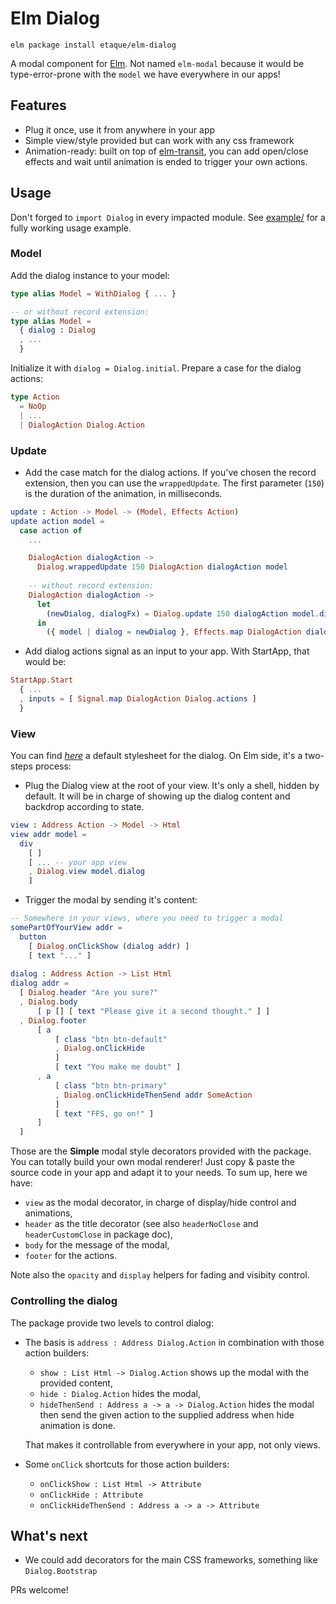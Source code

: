 # Elm Dialog

    elm package install etaque/elm-dialog

A modal component for [Elm](http://elm-lang.org/). Not named `elm-modal` because it would be type-error-prone with the `model` we have everywhere in our apps!


## Features

* Plug it once, use it from anywhere in your app
* Simple view/style provided but can work with any css framework
* Animation-ready: built on top of [elm-transit](http://package.elm-lang.org/packages/etaque/elm-transit/latest), you can add open/close effects and wait until animation is ended to trigger your own actions.


## Usage

Don't forged to `import Dialog` in every impacted module. See [example/](./example/) for a fully working usage example.

### Model

Add the dialog instance to your model:

```elm
type alias Model = WithDialog { ... }

-- or without record extension:
type alias Model = 
  { dialog : Dialog
  , ...
  }
```

Initialize it with `dialog = Dialog.initial`. Prepare a case for the dialog actions:

```elm
type Action
  = NoOp
  | ...
  | DialogAction Dialog.Action
```

### Update

* Add the case match for the dialog actions. If you've chosen the record extension, then you can use the `wrappedUpdate`.
  The first parameter (`150`) is the duration of the animation, in milliseconds.


```elm
update : Action -> Model -> (Model, Effects Action)
update action model =
  case action of
    ...

    DialogAction dialogAction ->
      Dialog.wrappedUpdate 150 DialogAction dialogAction model
    
    -- without record extension:
    DialogAction dialogAction ->
      let
        (newDialog, dialogFx) = Dialog.update 150 dialogAction model.dialog
      in
        ({ model | dialog = newDialog }, Effects.map DialogAction dialogFx)
```

* Add dialog actions signal as an input to your app. With StartApp, that would be:

```elm
StartApp.Start 
  { ...
  , inputs = [ Signal.map DialogAction Dialog.actions ]
  }
```

### View

You can find *[here](./example/styles/simple.css)* a default stylesheet for the dialog. On Elm side, it's a two-steps process:

* Plug the Dialog view at the root of your view. It's only a shell, hidden by default.
  It will be in charge of showing up the dialog content and backdrop according to state.
 
```elm
view : Address Action -> Model -> Html
view addr model =
  div
    [ ]
    [ ... -- your app view
    , Dialog.view model.dialog
    ]
``` 


* Trigger the modal by sending it's content:
 
```elm
-- Somewhere in your views, where you need to trigger a modal
somePartOfYourView addr =
  button
    [ Dialog.onClickShow (dialog addr) ]
    [ text "..." ]
    
dialog : Address Action -> List Html
dialog addr =
  [ Dialog.header "Are you sure?"
  , Dialog.body
      [ p [] [ text "Please give it a second thought." ] ]
  , Dialog.footer
      [ a
          [ class "btn btn-default"
          , Dialog.onClickHide
          ]
          [ text "You make me doubt" ]
      , a
          [ class "btn btn-primary"
          , Dialog.onClickHideThenSend addr SomeAction
          ]
          [ text "FFS, go on!" ]
      ]
  ]

```

Those are the **Simple** modal style decorators provided with the package. You can totally build your own modal renderer! Just copy & paste the source code in your app and adapt it to your needs. To sum up, here we have:

* `view` as the modal decorator, in charge of display/hide control and animations,
* `header` as the title decorator (see also `headerNoClose` and `headerCustomClose` in package doc),
* `body` for the message of the modal,
* `footer` for the actions.

Note also the `opacity` and `display` helpers for fading and visibity control.


### Controlling the dialog

The package provide two levels to control dialog:

* The basis is `address : Address Dialog.Action` in combination with those action builders: 
  * `show : List Html -> Dialog.Action` shows up the modal with the provided content,
  * `hide : Dialog.Action` hides the modal,
  * `hideThenSend : Address a -> a -> Dialog.Action` hides the modal then send the given action to the supplied address when hide animation is done.
  
  That makes it controllable from everywhere in your app, not only views.

* Some `onClick` shortcuts for those action builders:
  * `onClickShow : List Html -> Attribute`
  * `onClickHide : Attribute`
  * `onClickHideThenSend : Address a -> a -> Attribute`


## What's next

* We could add decorators for the main CSS frameworks, something like `Dialog.Bootstrap`

PRs welcome!
